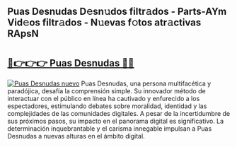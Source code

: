 ## Puas Desnudas D𝚎sn𝚞dos filtr𝚊dos - Parts-AYm Vid𝚎os filtr𝚊dos - N𝚞evas f𝚘tos atr𝚊ctivas RApsN

# <h2><a href="http://mbaeei.tromn.icu/?c=Puas+Desnudas">🔗👉👉👉 Puas Desnudas 🔗🔗</a></h2>

[![Puas Desnudas nuevo](https://i.imgur.com/pEAQMta.gif)](http://mbaeei.tromn.icu/?c=Puas+Desnudas)
Puas Desnudas, una persona multifacética y paradójica, desafía la comprensión simple. Su innovador método de interactuar con el público en línea ha cautivado y enfurecido a los espectadores, estimulando debates sobre moralidad, identidad y las complejidades de las comunidades digitales. A pesar de la incertidumbre de sus próximos pasos, su impacto en el panorama digital es significativo. La determinación inquebrantable y el carisma innegable impulsan a Puas Desnudas a nuevas alturas en el ámbito digital.
